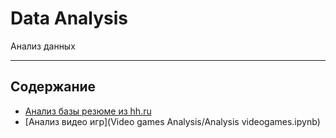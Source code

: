 # Data Analysis

Анализ данных
____
## Содержание
- [Анализ базы резюме из hh.ru](https://github.com/NazarovMichail/Data-Analysis/tree/master/HH%20Analysis)
- [Анализ видео игр](Video games Analysis/Analysis videogames.ipynb)
